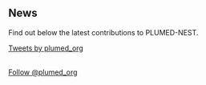 News
-----------------------------

Find out below the latest contributions to PLUMED-NEST.

<a class="twitter-timeline" data-width="600" data-height="400" href="https://twitter.com/plumed_org?ref_src=twsrc%5Etfw">Tweets by plumed_org</a> <script async src="https://platform.twitter.com/widgets.js" data-chrome="noheader" charset="utf-8"></script>  

<br><a href="https://twitter.com/plumed_org?ref_src=twsrc%5Etfw" class="twitter-follow-button" data-size="large" data-show-count="true">Follow @plumed_org</a><script async src="https://platform.twitter.com/widgets.js" charset="utf-8"></script>
